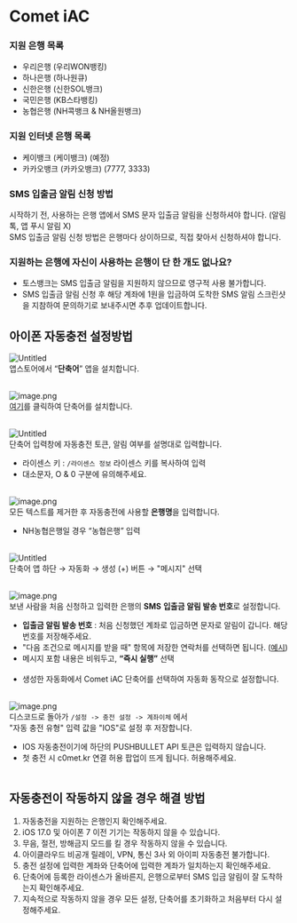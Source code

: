 # Comet iAC

### 지원 은행 목록
- 우리은행 (우리WON뱅킹)
- 하나은행 (하나원큐)
- 신한은행 (신한SOL뱅크)
- 국민은행 (KB스타뱅킹)
- 농협은행 (NH콕뱅크 & NH올원뱅크)

### 지원 인터넷 은행 목록
- 케이뱅크 (케이뱅크) (예정)
- 카카오뱅크 (카카오뱅크) (7777, 3333)

### SMS 입출금 알림 신청 방법
시작하기 전, 사용하는 은행 앱에서 SMS 문자 입출금 알림을 신청하셔야 합니다. (알림톡, 앱 푸시 알림 X)</br>
SMS 입출금 알림 신청 방법은 은행마다 상이하므로, 직접 찾아서 신청하셔야 합니다.</br>

### 지원하는 은행에 자신이 사용하는 은행이 단 한 개도 없나요?
- 토스뱅크는 SMS 입출금 알림을 지원하지 않으므로 영구적 사용 불가합니다.
- SMS 입출금 알림 신청 후 해당 계좌에 1원을 입금하여 도착한 SMS 알림 스크린샷을 지참하여 문의하기로 보내주시면 추후 업데이트합니다.</br>

## 아이폰 자동충전 설정방법

![Untitled](images/1.png)</br>
앱스토어에서 “**단축어**” 앱을 설치합니다.</br></br>

![image.png](images/2.png)</br>
[여기](https://www.icloud.com/shortcuts/eb6f54144dcf4c7f9732265daccbe6fc)를 클릭하여 단축어를 설치합니다.</br></br>

![Untitled](images/3.png)</br>
단축어 입력창에 자동충전 토큰, 알림 여부를 설명대로 입력합니다.</br>
- 라이센스 키 : `/라이센스 정보` 라이센스 키를 복사하여 입력</br>
- 대소문자, O & 0 구분에 유의해주세요.</br></br>

![image.png](images/4.png)</br>
모든 텍스트를 제거한 후 자동충전에 사용할 **은행명**을 입력합니다.</br>
- NH농협은행일 경우 “농협은행” 입력</br></br>

![Untitled](images/5.png)</br>
단축어 앱 하단 → 자동화  → 생성 (+) 버튼 → "메시지" 선택</br></br>

![image.png](images/6.png)</br>
보낸 사람을 처음 신청하고 입력한 은행의 **SMS** **입출금 알림 발송 번호**로 설정합니다.</br>
- **입출금 알림 발송 번호** : 처음 신청했던 계좌로 입금하면 문자로 알림이 갑니다. 해당 번호를 저장해주세요.</br>
- "다음 조건으로 메시지를 받을 때" 항목에 저장한 연락처를 선택하면 됩니다. ([예시](https://imgur.com/a/sms-1588-2100-UiAHJQs))</br>
- 메시지 포함 내용은 비워두고, **“즉시 실행”** 선택</br></br>
- 생성한 자동화에서 Comet iAC 단축어를 선택하여 자동화 동작으로 설정합니다.</br></br>

![image.png](images/8.png)</br>
디스코드로 돌아가 `/설정 -> 충전 설정 -> 계좌이체` 에서</br>
"자동 충전 유형" 입력 값을 "IOS"로 설정 후 저장합니다.</br>
- IOS 자동충전이기에 하단의 PUSHBULLET API 토큰은 입력하지 않습니다.</br>
- 첫 충전 시 c0met.kr 연결 허용 팝업이 뜨게 됩니다. 허용해주세요.</br></br>

## 자동충전이 작동하지 않을 경우 해결 방법
1. 자동충전을 지원하는 은행인지 확인해주세요.</br>
2. iOS 17.0 및 아이폰 7 이전 기기는 작동하지 않을 수 있습니다.</br>
3. 무음, 절전, 방해금지 모드를 킬 경우 작동하지 않을 수 있습니다.</br>
4. 아이클라우드 비공개 릴레이, VPN, 통신 3사 외 아이피 자동충전 불가합니다.
5. 충전 설정에 입력한 계좌와 단축어에 입력한 계좌가 일치하는지 확인해주세요.</br>
6. 단축어에 등록한 라이센스가 올바른지, 은행으로부터 SMS 입금 알림이 잘 도착하는지 확인해주세요.</br>
7. 지속적으로 작동하지 않을 경우 모든 설정, 단축어를 초기화하고 처음부터 다시 설정해주세요.</br>
